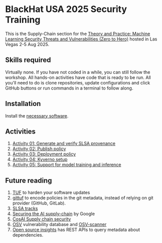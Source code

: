 # BlackHat USA 2025 Security Training

This is the Supply-Chain section for the [Theory and Practice: Machine Learning Security Threats and Vulnerabilities (Zero to Hero)](https://www.blackhat.com/us-25/training/schedule/#theory-and-practice-machine-learning-security-threats-and-vulnerabilities-zero-to-hero-44500) hosted in Las Vegas 2-5 Aug 2025.

## Skills required

Virtually none. If you have not coded in a while, you can still follow the workshop. All hands-on activities have code that is ready to be run. 
All you'll need to do is clone repositories, update configurations and click GitHub buttons or run commands in a terminal to follow along.

## Installation

Install the [necessary software](./INSTALLATION.md).

## Activities

1. [Activity 01: Generate and verify SLSA provenance](./activities/01/readme.md)
4. [Activity 02: Publish policy](./activities/02/readme.md)
5. [Activity 03: Deployment policy](./activities/03/readme.md)
6. [Activity 04: Kyverno setup](./activities/04/readme.md)
8. [Activity 05: Support for model training and inference](./activities/05/readme.md)

## Future reading

1. [TUF](https://theupdateframework.io/) to harden your software updates
1. [gittuf](https://gittuf.dev/) to encode policies in the git metadata, instead of relying on git provider (GitHub, GitLab).
1. [SLSA tracks](https://slsa.dev/spec/draft/tracks)
1. [Securing the AI supply-chain](https://research.google/pubs/securing-the-ai-software-supply-chain/) by Google
1. [CosAI Supply chain security](https://www.coalitionforsecureai.org/the-ai-supply-chain-security-imperative-6-critical-controls-every-executive-must-implement-now/)
1. [OSV](https://osv.dev/) vulnerability database and [OSV-scanner](https://github.com/google/osv-scanner)
1. [Open source insights](https://deps.dev/) has REST APIs to query metadata about dependencies.

